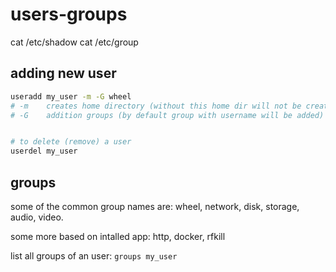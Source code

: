 # users-groups

cat /etc/shadow
cat /etc/group



## adding new user
```bash
useradd my_user -m -G wheel
# -m    creates home directory (without this home dir will not be created)
# -G    addition groups (by default group with username will be added)


# to delete (remove) a user
userdel my_user
```

## groups

some of the common group names are:
wheel, network, disk, storage, audio, video.

some more based on intalled app:
http, docker, rfkill

list all groups of an user: `groups my_user`






